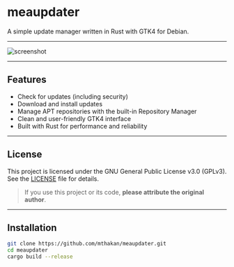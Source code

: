 # meaupdater
A simple update manager written in Rust with GTK4 for Debian.

---

![screenshot](https://github.com/user-attachments/assets/8ba432a0-da05-430b-9f72-738b967ca8e1)

---

## Features

- Check for updates (including security)
- Download and install updates
- Manage APT repositories with the built-in Repository Manager
- Clean and user-friendly GTK4 interface
- Built with Rust for performance and reliability

---

## License

This project is licensed under the GNU General Public License v3.0 (GPLv3).  
See the [LICENSE](https://www.gnu.org/licenses/gpl-3.0.en.html) file for details.
> If you use this project or its code, **please attribute the original author**.
---

## Installation 
```sh
git clone https://github.com/mthakan/meaupdater.git
cd meaupdater
cargo build --release

